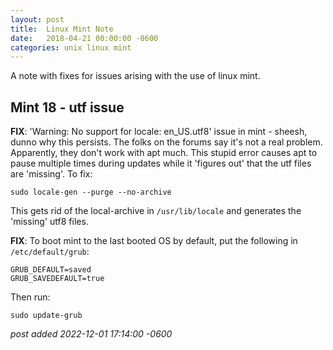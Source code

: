 ```yaml
---
layout:	post
title:	Linux Mint Note
date:	2018-04-21 00:00:00 -0600
categories:	unix linux mint
---
```

A note with fixes for issues arising with the use of linux mint.
<!--more-->

## Mint 18 - utf issue

**FIX**: 'Warning: No support for locale: en_US.utf8' issue in mint - sheesh, dunno why this persists. The folks on the forums say it's not a real problem. Apparently, they don't work with apt much. This stupid error causes apt to pause multiple times during updates while it 'figures out' that the utf files are 'missing'. To fix:

`sudo locale-gen --purge --no-archive`

This gets rid of the local-archive in `/usr/lib/locale` and generates the 'missing' utf8 files.

**FIX**: To boot mint to the last booted OS by default, put the following in `/etc/default/grub`:

```
GRUB_DEFAULT=saved
GRUB_SAVEDEFAULT=true
```

Then run:

`sudo update-grub`

*post added 2022-12-01 17:14:00 -0600*